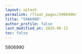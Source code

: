 ```yaml
---
layout: splash
permalink: /float_pages/5906990/
title: "5906990"
author_profile: false
last_modified_at: 2025-06-13
toc: false
---
```

 
5906990
